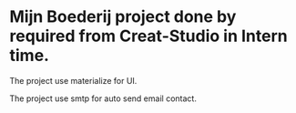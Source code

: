 # Mijn Boederij project done by required from Creat-Studio in Intern time. <br>

The project use materialize for UI.
<br>

The project use smtp for auto send email contact. 
